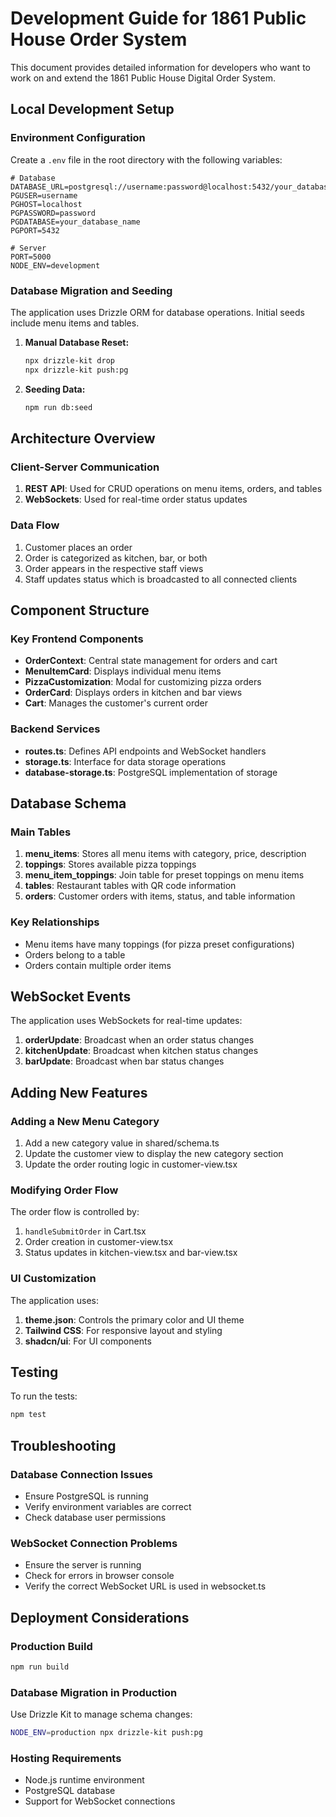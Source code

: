 # Development Guide for 1861 Public House Order System

This document provides detailed information for developers who want to work on and extend the 1861 Public House Digital Order System.

## Local Development Setup

### Environment Configuration

Create a `.env` file in the root directory with the following variables:

```
# Database
DATABASE_URL=postgresql://username:password@localhost:5432/your_database_name
PGUSER=username
PGHOST=localhost
PGPASSWORD=password
PGDATABASE=your_database_name
PGPORT=5432

# Server
PORT=5000
NODE_ENV=development
```

### Database Migration and Seeding

The application uses Drizzle ORM for database operations. Initial seeds include menu items and tables.

1. **Manual Database Reset:**
   ```bash
   npx drizzle-kit drop
   npx drizzle-kit push:pg
   ```

2. **Seeding Data:**
   ```bash
   npm run db:seed
   ```

## Architecture Overview

### Client-Server Communication

1. **REST API**: Used for CRUD operations on menu items, orders, and tables
2. **WebSockets**: Used for real-time order status updates

### Data Flow

1. Customer places an order
2. Order is categorized as kitchen, bar, or both
3. Order appears in the respective staff views
4. Staff updates status which is broadcasted to all connected clients

## Component Structure

### Key Frontend Components

- **OrderContext**: Central state management for orders and cart
- **MenuItemCard**: Displays individual menu items
- **PizzaCustomization**: Modal for customizing pizza orders
- **OrderCard**: Displays orders in kitchen and bar views
- **Cart**: Manages the customer's current order

### Backend Services

- **routes.ts**: Defines API endpoints and WebSocket handlers
- **storage.ts**: Interface for data storage operations
- **database-storage.ts**: PostgreSQL implementation of storage

## Database Schema

### Main Tables

1. **menu_items**: Stores all menu items with category, price, description
2. **toppings**: Stores available pizza toppings 
3. **menu_item_toppings**: Join table for preset toppings on menu items
4. **tables**: Restaurant tables with QR code information
5. **orders**: Customer orders with items, status, and table information

### Key Relationships

- Menu items have many toppings (for pizza preset configurations)
- Orders belong to a table
- Orders contain multiple order items

## WebSocket Events

The application uses WebSockets for real-time updates:

1. **orderUpdate**: Broadcast when an order status changes
2. **kitchenUpdate**: Broadcast when kitchen status changes
3. **barUpdate**: Broadcast when bar status changes

## Adding New Features

### Adding a New Menu Category

1. Add a new category value in shared/schema.ts
2. Update the customer view to display the new category section
3. Update the order routing logic in customer-view.tsx

### Modifying Order Flow

The order flow is controlled by:
1. `handleSubmitOrder` in Cart.tsx
2. Order creation in customer-view.tsx
3. Status updates in kitchen-view.tsx and bar-view.tsx

### UI Customization

The application uses:
1. **theme.json**: Controls the primary color and UI theme
2. **Tailwind CSS**: For responsive layout and styling
3. **shadcn/ui**: For UI components

## Testing

To run the tests:

```bash
npm test
```

## Troubleshooting

### Database Connection Issues

- Ensure PostgreSQL is running
- Verify environment variables are correct
- Check database user permissions

### WebSocket Connection Problems

- Ensure the server is running
- Check for errors in browser console
- Verify the correct WebSocket URL is used in websocket.ts

## Deployment Considerations

### Production Build

```bash
npm run build
```

### Database Migration in Production

Use Drizzle Kit to manage schema changes:

```bash
NODE_ENV=production npx drizzle-kit push:pg
```

### Hosting Requirements

- Node.js runtime environment
- PostgreSQL database
- Support for WebSocket connections